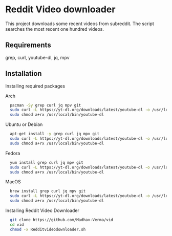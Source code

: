 
# Reddit Video downloader

This project downloads some recent videos from subreddit. The script searches the most recent one hundred videos.


## Requirements
grep,
curl,
youtube-dl,
jq,
mpv
## Installation
Installing required packages

Arch
```bash
  pacman -Sy grep curl jq mpv git
  sudo curl -L https://yt-dl.org/downloads/latest/youtube-dl -o /usr/local/bin/youtube-dl
  sudo chmod a+rx /usr/local/bin/youtube-dl
```
Ubuntu or Debian
```bash
  apt-get install -y grep curl jq mpv git
  sudo curl -L https://yt-dl.org/downloads/latest/youtube-dl -o /usr/local/bin/youtube-dl
  sudo chmod a+rx /usr/local/bin/youtube-dl
```
Fedora
```bash
  yum install grep curl jq mpv git
  sudo curl -L https://yt-dl.org/downloads/latest/youtube-dl -o /usr/local/bin/youtube-dl
  sudo chmod a+rx /usr/local/bin/youtube-dl
```
MacOS
```bash
  brew install grep curl jq mpv git
  sudo curl -L https://yt-dl.org/downloads/latest/youtube-dl -o /usr/local/bin/youtube-dl
  sudo chmod a+rx /usr/local/bin/youtube-dl
```

Installing Reddit Video Downloader

```bash
  git clone https://github.com/Madhav-Verma/vid
  cd vid
  chmod -x Redditvideodownloader.sh
```